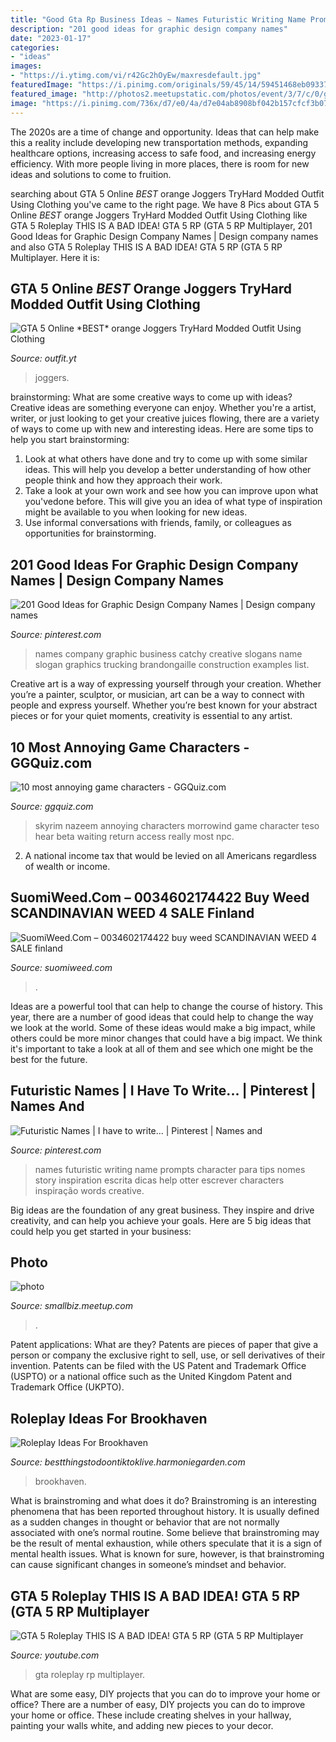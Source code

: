 ```yaml
---
title: "Good Gta Rp Business Ideas ~ Names Futuristic Writing Name Prompts Character Para Tips Nomes Story Inspiration Escrita Dicas Help Otter Escrever Characters Inspiração Words Creative"
description: "201 good ideas for graphic design company names"
date: "2023-01-17"
categories:
- "ideas"
images:
- "https://i.ytimg.com/vi/r42Gc2hOyEw/maxresdefault.jpg"
featuredImage: "https://i.pinimg.com/originals/59/45/14/59451468eb09337c15a9f584aa241a33.jpg"
featured_image: "http://photos2.meetupstatic.com/photos/event/3/7/c/0/global_320774272.jpeg"
image: "https://i.pinimg.com/736x/d7/e0/4a/d7e04ab8908bf042b157cfcf3b0772f9.jpg"
---
```



The 2020s are a time of change and opportunity. Ideas that can help make this a reality include developing new transportation methods, expanding healthcare options, increasing access to safe food, and increasing energy efficiency. With more people living in more places, there is room for new ideas and solutions to come to fruition.

	

		
searching about GTA 5 Online *BEST* orange Joggers TryHard Modded Outfit Using Clothing you've came to the right page. We have 8 Pics about GTA 5 Online *BEST* orange Joggers TryHard Modded Outfit Using Clothing like GTA 5 Roleplay THIS IS A BAD IDEA! GTA 5 RP (GTA 5 RP Multiplayer, 201 Good Ideas for Graphic Design Company Names | Design company names and also GTA 5 Roleplay THIS IS A BAD IDEA! GTA 5 RP (GTA 5 RP Multiplayer. Here it is:
		
    
## GTA 5 Online *BEST* Orange Joggers TryHard Modded Outfit Using Clothing

<img loading=lazy src="https://i.ytimg.com/vi/r42Gc2hOyEw/maxresdefault.jpg" onerror="this.onerror=null;this.src='https://tse2.mm.bing.net/th?id=OIP.0t506CHsQ-_7h4Vg-GzQPAHaEK&amp;pid=15.1';" alt="GTA 5 Online *BEST* orange Joggers TryHard Modded Outfit Using Clothing">

_Source: outfit.yt_

>joggers. 

	

brainstorming: What are some creative ways to come up with ideas?
Creative ideas are something everyone can enjoy. Whether you're a artist, writer, or just looking to get your creative juices flowing, there are a variety of ways to come up with new and interesting ideas. Here are some tips to help you start brainstorming: 
1. Look at what others have done and try to come up with some similar ideas. This will help you develop a better understanding of how other people think and how they approach their work. 
2. Take a look at your own work and see how you can improve upon what you'vedone before. This will give you an idea of what type of inspiration might be available to you when looking for new ideas. 
3. Use informal conversations with friends, family, or colleagues as opportunities for brainstorming.

    
## 201 Good Ideas For Graphic Design Company Names | Design Company Names

<img loading=lazy src="https://i.pinimg.com/736x/d7/e0/4a/d7e04ab8908bf042b157cfcf3b0772f9.jpg" onerror="this.onerror=null;this.src='https://tse2.mm.bing.net/th?id=OIP.3R223bSBpWkxe7ffkVzA_wHaLG&amp;pid=15.1';" alt="201 Good Ideas for Graphic Design Company Names | Design company names">

_Source: pinterest.com_

>names company graphic business catchy creative slogans name slogan graphics trucking brandongaille construction examples list. 

	

Creative art is a way of expressing yourself through your creation. Whether you’re a painter, sculptor, or musician, art can be a way to connect with people and express yourself. Whether you’re best known for your abstract pieces or for your quiet moments, creativity is essential to any artist.

    
## 10 Most Annoying Game Characters - GGQuiz.com

<img loading=lazy src="https://i2.wp.com/ggquiz.com/wp-content/uploads/2018/02/nazeem.jpg?resize=920%2C518&amp;ssl=1" onerror="this.onerror=null;this.src='https://tse3.mm.bing.net/th?id=OIP.H3owZhhZR3SPVnCs94HR8QHaEK&amp;pid=15.1';" alt="10 most annoying game characters - GGQuiz.com">

_Source: ggquiz.com_

>skyrim nazeem annoying characters morrowind game character teso hear beta waiting return access really most npc. 

	

2. A national income tax that would be levied on all Americans regardless of wealth or income.

    
## SuomiWeed.Com – 0034602174422 Buy Weed SCANDINAVIAN WEED 4 SALE Finland

<img loading=lazy src="https://suomiweed.com/wp-content/uploads/2021/03/SNOOP-DOG-1024x576.jpg" onerror="this.onerror=null;this.src='https://tse2.mm.bing.net/th?id=OIP._yJyyZmaG1SV9p9sJzUYogHaEK&amp;pid=15.1';" alt="SuomiWeed.Com – 0034602174422 buy weed SCANDINAVIAN WEED 4 SALE finland">

_Source: suomiweed.com_

>. 

	

Ideas are a powerful tool that can help to change the course of history. This year, there are a number of good ideas that could help to change the way we look at the world. Some of these ideas would make a big impact, while others could be more minor changes that could have a big impact. We think it's important to take a look at all of them and see which one might be the best for the future.

    
## Futuristic Names | I Have To Write... | Pinterest | Names And

<img loading=lazy src="https://s-media-cache-ak0.pinimg.com/736x/b5/ba/3e/b5ba3eee67b73a8f9d96fb998c0869ce.jpg" onerror="this.onerror=null;this.src='https://tse4.mm.bing.net/th?id=OIP.W3TrHRp_V-HePjxpl-eFuwHaFj&amp;pid=15.1';" alt="Futuristic Names | I have to write... | Pinterest | Names and">

_Source: pinterest.com_

>names futuristic writing name prompts character para tips nomes story inspiration escrita dicas help otter escrever characters inspiração words creative. 

	

Big ideas are the foundation of any great business. They inspire and drive creativity, and can help you achieve your goals. Here are 5 big ideas that could help you get started in your business:

    
## Photo

<img loading=lazy src="http://photos2.meetupstatic.com/photos/event/3/7/c/0/global_320774272.jpeg" onerror="this.onerror=null;this.src='https://tse1.mm.bing.net/th?id=OIP.3OFwwrj96hGEKueRrp4itAAAAA&amp;pid=15.1';" alt="photo">

_Source: smallbiz.meetup.com_

>. 

	

Patent applications: What are they?
Patents are pieces of paper that give a person or company the exclusive right to sell, use, or sell derivatives of their invention. Patents can be filed with the US Patent and Trademark Office (USPTO) or a national office such as the United Kingdom Patent and Trademark Office (UKPTO).

    
## Roleplay Ideas For Brookhaven

<img loading=lazy src="https://i.pinimg.com/originals/59/45/14/59451468eb09337c15a9f584aa241a33.jpg" onerror="this.onerror=null;this.src='https://tse2.mm.bing.net/th?id=OIP.gSfK4UdDThhrAHZOSebYMAHaEK&amp;pid=15.1';" alt="Roleplay Ideas For Brookhaven">

_Source: bestthingstodoontiktoklive.harmoniegarden.com_

>brookhaven. 

	

What is brainstroming and what does it do?
Brainstroming is an interesting phenomena that has been reported throughout history. It is usually defined as a sudden changes in thought or behavior that are not normally associated with one’s normal routine. Some believe that brainstroming may be the result of mental exhaustion, while others speculate that it is a sign of mental health issues. What is known for sure, however, is that brainstroming can cause significant changes in someone’s mindset and behavior.

    
## GTA 5 Roleplay THIS IS A BAD IDEA! GTA 5 RP (GTA 5 RP Multiplayer

<img loading=lazy src="https://i.ytimg.com/vi/Jms4BDEPSHI/maxresdefault.jpg" onerror="this.onerror=null;this.src='https://tse4.mm.bing.net/th?id=OIP.pWSe2SJfdRVgLnW6rXZr0wHaEK&amp;pid=15.1';" alt="GTA 5 Roleplay THIS IS A BAD IDEA! GTA 5 RP (GTA 5 RP Multiplayer">

_Source: youtube.com_

>gta roleplay rp multiplayer. 

	

What are some easy, DIY projects that you can do to improve your home or office?
There are a number of easy, DIY projects you can do to improve your home or office. These include creating shelves in your hallway, painting your walls white, and adding new pieces to your decor.


